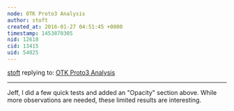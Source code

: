 ```yaml
---
node: OTK Proto3 Analysis
author: stoft
created_at: 2016-01-27 04:51:45 +0000
timestamp: 1453870305
nid: 12618
cid: 13415
uid: 54025
---
```




[stoft](../profile/stoft) replying to: [OTK Proto3 Analysis](../notes/stoft/01-26-2016/otk-proto3-analysis)

----
Jeff, I did a few quick tests and added an "Opacity" section above. While more observations are needed, these limited results are interesting.